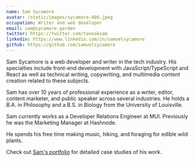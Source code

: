 ```yaml
---
name: Sam Sycamore
avatar: /static/images/sycamore-400.jpeg
occupation: Writer and web developer
email: sam@sycamore.garden
twitter: https://twitter.com/tanoaksam
linkedin: https://www.linkedin.com/in/samuelsycamore
github: https://github.com/samuelsycamore
---
```


Sam Sycamore is a web developer and writer in the tech industry. His specialties include front-end development with JavaScript/TypeScript and React as well as technical writing, copywriting, and multimedia content creation related to these subjects.

Sam has over 10 years of professional experience as a writer, editor, content marketer, and public speaker across several industries. He holds a B.A. in Philosophy and a B.S. in Biology from the University of Louisville.

Sam currently works as a Developer Relations Engineer at MUI. Previously he was the Marketing Manager at Hashnode.

He spends his free time making music, hiking, and foraging for edible wild plants.

Check out [Sam's portfolio](https://sycamore.garden/) for detailed case studies of his work.
